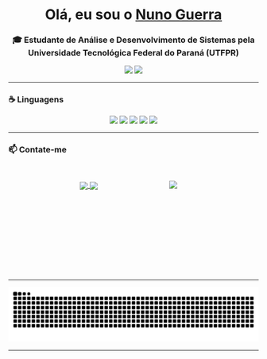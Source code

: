 <h1 align="center">
  Olá, eu sou o <a href="www.linkedin.com/in/nunomguerra" target="_blank">Nuno Guerra</a>
</h1>

<h3 align="center">
  🎓 Estudante de Análise e Desenvolvimento de Sistemas pela Universidade Tecnológica Federal do Paraná (UTFPR)
</h3> 

<p align="center">
  <img height="180em" src="https://github-readme-stats.vercel.app/api?username=nunoguerra1&show_icons=true&theme=github_dark&include_all_commits=true&count_private=true&cache_seconds=86400"/>
  <img height="180em" src="https://github-readme-stats.vercel.app/api/top-langs/?username=nunoguerra1&layout=compact&langs_count=7&theme=github_dark"/>
</p>

---

### ☕ **Linguagens**

<p align="center">
  <img src="https://cdn.jsdelivr.net/gh/devicons/devicon@latest/icons/c/c-original.svg" width="40"/>
  <img src="https://cdn.jsdelivr.net/gh/devicons/devicon/icons/html5/html5-original.svg" width="40"/>
  <img src="https://cdn.jsdelivr.net/gh/devicons/devicon/icons/css3/css3-original.svg" width="40"/>
  <img src="https://cdn.jsdelivr.net/gh/devicons/devicon@latest/icons/java/java-original.svg" width="40" />
  <img src="https://cdn.jsdelivr.net/gh/devicons/devicon@latest/icons/mysql/mysql-original.svg" width="40" />
</p>

---

### 📫 **Contate-me**

<div style ="display: inline_block"><br>
<p align="center">
  <a href="www.linkedin.com/in/nunomguerra" target="_blank">
    <img align="center" src="https://img.shields.io/badge/linkedin-%230077B5.svg?style=for-the-badge&logo=linkedin&logoColor=white">
  </a>
  <a href="mailto:nuno1assis@gmail.com" target="_blank">
    <img align="center" src="https://img.shields.io/badge/Gmail-D14836?style=for-the-badge&logo=gmail&logoColor=white">
  </a>
    <img align="right" src="https://cdn.discordapp.com/attachments/1042065800468643922/1389063848581140550/ezgif-5c65de14e36c8a.gif?ex=68634205&is=6861f085&hm=ec60d8ca161e1cc5cbc904779c8aaf135b9727b930dfffc36c34c39268249ba3&" width="180">
</p>
</div>
<br>
<br>
<br>
<br>
<br>
<br>
<br>
<br>
<br>

---

<picture>
  <source media="(prefers-color-scheme: dark)" srcset="https://raw.githubusercontent.com/nunoguerra1/nunoguerra1/output/github-contribution-grid-snake-dark.svg">
  <source media="(prefers-color-scheme: light)" srcset="https://raw.githubusercontent.com/nunoguerra1/nunoguerra1/output/github-contribution-grid-snake.svg">
  <img alt="github contribution grid snake animation" src="https://raw.githubusercontent.com/nunoguerra1/nunoguerra1/output/github-contribution-grid-snake.svg">
</picture>

---
